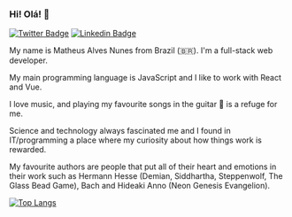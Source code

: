 ### Hi! Olá!  👋
[![Twitter Badge](https://img.shields.io/twitter/url?style=social&url=https://twitter.com/matallves)](https://twitter.com/matallves)
[![Linkedin Badge](https://img.shields.io/badge/LinkedIn--lightgray?style=social&logo=Linkedin&logoColor=blue&url=https://www.linkedin.com/in/matheus-alves-nunes-a6a95a191/)](https://www.linkedin.com/in/matheus-alves-nunes-a6a95a191/)

My name is Matheus Alves Nunes from Brazil (🇧🇷). I'm a full-stack web developer.

My main programming language is JavaScript and I like to work with React and Vue.

I love music, and playing my favourite songs in the guitar :guitar: is a refuge for me.

Science and technology always fascinated me and I found in IT/programming a place where my curiosity about how things work is rewarded.

My favourite authors are people that put all of their heart and emotions in their work such as Hermann Hesse (Demian, Siddhartha, Steppenwolf, The Glass Bead Game), Bach and Hideaki Anno (Neon Genesis Evangelion).

[![Top Langs](https://github-readme-stats.vercel.app/api/top-langs/?username=alnun&layout=compact&theme=radical)](https://github.com/anuraghazra/github-readme-stats)

<!--
**AlNuN/AlNuN** is a ✨ _special_ ✨ repository because its `README.md` (this file) appears on your GitHub profile.

Here are some ideas to get you started:

- 🔭 I’m currently working on ...
- 🌱 I’m currently learning ...
- 👯 I’m looking to collaborate on ...
- 🤔 I’m looking for help with ...
- 💬 Ask me about ...
- 📫 How to reach me: ...
- 😄 Pronouns: ...
- ⚡ Fun fact: ...
-->
